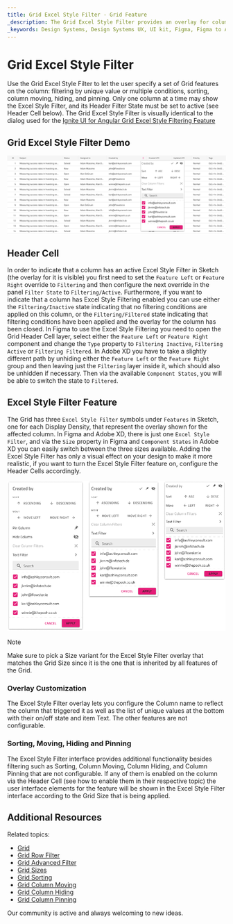 ```yaml
---
title: Grid Excel Style Filter - Grid Feature
_description: The Grid Excel Style Filter provides an overlay for column manipulations such as sorting, filtering, column moving, hiding, and pinning.
_keywords: Design Systems, Design Systems UX, UI kit, Figma, Figma to Angular, Export code from Figma, Figma to HTML, Figma UI kits, Sketch, Ignite UI for Angular, Sketch to Angular, Angular, Angular Design System, Export code from Sketch, Design Kits for Angular, Sketch HTML, Sketch to HTML, Sketch UI kits, Adobe XD, Adobe XD to Angular, Export code from Adobe XD, Adobe XD to HTML, Adobe XD UI kits
---
```


# Grid Excel Style Filter

Use the Grid Excel Style Filter to let the user specify a set of Grid features on the column: filtering by unique value or multiple conditions, sorting, column moving, hiding, and pinning. Only one column at a time may show the Excel Style Filter, and its Header Filter State must be set to active (see Header Cell below). The Grid Excel Style Filter is visually identical to the dialog used for the [Ignite UI for Angular Grid Excel Style Filtering Feature](https://www.infragistics.com/products/ignite-ui-angular/angular/components/grid/excel_style_filtering.html)

## Grid Excel Style Filter Demo

<img class="responsive-img" src="../images/grid_excel_style_filter_demo.png" srcset="../images/grid_excel_style_filter_demo@2x.png 2x" />

## Header Cell

In order to indicate that a column has an active Excel Style Filter in Sketch (the overlay for it is visible) you first need to set the `Feature Left` or `Feature Right` override to `Filtering` and then configure the next override in the panel `Filter State` to `Filtering/Active`. Furthermore, if you want to indicate that a column has Excel Style Filtering enabled you can use either the `Filtering/Inactive` state indicating that no filtering conditions are applied on this column, or the `Filtering/Filtered` state indicating that filtering conditions have been applied and the overlay for the column has been closed. In Figma to use the Excel Style Filtering you need to open the Grid Header Cell layer, select either the `Feature Left` or `Feature Right` component and change the `Type` property to `Filtering Inactive`, `Filtering Active` or `Filtering Filtered`. In Adobe XD you have to take a slightly different path by unhiding either the `Feature Left` or the `Feature Right` group and then leaving just the `Filtering` layer inside it, which should also be unhidden if necessary. Then via the available `Component States`, you will be able to switch the state to `Filtered`.

## Excel Style Filter Feature

The Grid has three `Excel Style Filter` symbols under `Features` in Sketch, one for each Display Density, that represent the overlay shown for the affected column. In Figma and Adobe XD, there is just one `Excel Style Filter`, and via the `Size` property in Figma and `Component States` in Adobe XD you can easily switch between the three sizes available. Adding the Excel Style Filter has only a visual effect on your design to make it more realistic, if you want to turn the Excel Style Filter feature on, configure the Header Cells accordingly.

<img class="responsive-img" src="../images/grid_excel_style_filter_size.png" srcset="../images/grid_excel_style_filter_size@2x.png 2x" />

> [!Note]
> Make sure to pick a Size variant for the Excel Style Filter overlay that matches the Grid Size since it is the one that is inherited by all features of the Grid.

### Overlay Customization

The Excel Style Filter overlay lets you configure the Column name to reflect the column that triggered it as well as the list of unique values at the bottom with their on/off state and item Text. The other features are not configurable.

### Sorting, Moving, Hiding and Pinning

The Excel Style Filter interface provides additional functionality besides filtering such as Sorting, Column Moving, Column Hiding, and Column Pinning that are not configurable. If any of them is enabled on the column via the Header Cell (see how to enable them in their respective topic) the user interface elements for the feature will be shown in the Excel Style Filter interface according to the Grid Size that is being applied.

## Additional Resources

Related topics:

- [Grid](grid.md)
- [Grid Row Filter](grid-row-filter.md)
- [Grid Advanced Filter](grid-advanced-filter.md)
- [Grid Sizes](grid-size.md)
- [Grid Sorting](grid-sorting.md)
- [Grid Column Moving](grid-column-moving.md)
- [Grid Column Hiding](grid-column-hiding.md)
- [Grid Column Pinning](grid-column-pinning.md)
  <div class="divider--half"></div>

Our community is active and always welcoming to new ideas.
